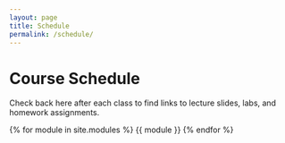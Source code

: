```yaml
---
layout: page
title: Schedule
permalink: /schedule/
---
```


# Course Schedule

Check back here after each class to find links to lecture slides, labs,
and homework assignments.

{% for module in site.modules %}
{{ module }}
{% endfor %}
